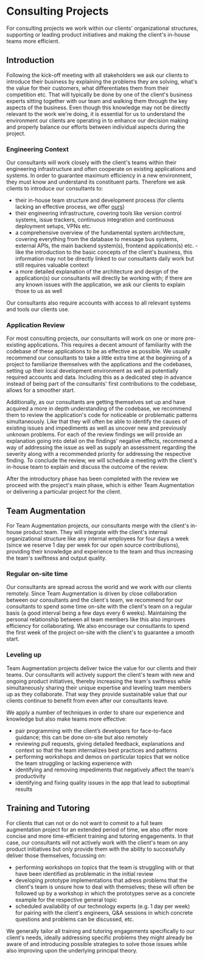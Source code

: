 # Consulting Projects

For consulting projects we work within our clients' organizational structures,
supporting or leading product initiatives and making the client's in-house teams
more efficient.

## Introduction

Following the kick-off meeting with all stakeholders we ask our clients to introduce
their business by explaining the problems they are solving,
what's the value for their customers, what differentiates them from
their competition etc. That will typically be done by one of the client's
business experts sitting together with our team and walking them through the key
aspects of the business. Even though this knowledge may not be directly relevant to
the work we're doing, it is essential for us to understand the environment our
clients are operating in to enhance our decision making and properly balance
our efforts between individual aspects during the project.

### Engineering Context

Our consultants will work closely with the client's teams within their
engineering infrastructure and often cooperate on existing applications and systems.
In order to guarantee maximum efficiency in a new environment, they must know and
understand its constituent parts. Therefore we ask clients to introduce our
consultants to:

- their in-house team structure and development process (for clients lacking an
  effective process, we offer [ours](./../../development-process))
- their engineering infrastructure, covering tools like version control systems,
  issue trackers, continuous integration and continuous deployment setups, VPNs
  etc.
- a comprehensive overview of the fundamental system architecture, covering everything
  from the database to message bus systems, external APIs, the main backend
  system(s), frontend application(s) etc. - like the introduction to the
  basic concepts of the client's business, this information may not be directly
  linked to our consultants daily work but still requires valuable context
- a more detailed explanation of the architecture and design of the
  application(s) our consultants will directly be working with; if there are any
  known issues with the application, we ask our clients to explain those to us
  as well

Our consultants also require accounts with access to all relevant systems
and tools our clients use.

### Application Review

For most consulting projects, our consultants will work on one or more
pre-existing applications. This requires a decent amount of familiarity with the codebase of
these applications to be as effective as possible. We usually recommend our consultants to
take a little extra time at the beginning of a project to familiarize themselves
with the applications and the codebases, setting up their local development
environment as well as potentially required accounts and data. Including this as a
dedicated step in advance instead of being part of the consultants' first contributions to the
codebase, allows for a smoother start.

Additionally, as our consultants are getting themselves set up and have acquired a more in depth
understanding of the codebase, we recommend them to review the application's code for
noticeable or problematic patterns simultaneously. Like that they will often
be able to identify the causes of existing issues and impediments as well as
uncover new and previously unknown problems. For each of the review findings we
will provide an explanation going into detail on the findings' negative effects,
recommend a way of addressing the issue as well as supply an assessment regarding the
severity along with a recommended priority for addressing the respective
finding. To conclude the review, we will schedule a meeting with the client's
in-house team to explain and discuss the outcome of the review.

After the introductory phase has been completed with the review we proceed with
the project's main phase, which is either Team Augmentation or delivering a
particular project for the client.

## Team Augmentation

For Team Augmentation projects, our consultants merge with the client's in-house
product team. They will integrate with the client's internal organizational
structure like any internal employees for four days a week (since we reserve 1 day
per week for our open source contributions), providing their knowledge and
experience to the team and thus increasing the team's swiftness and output quality.

### Regular on-site time

Our consultants are spread across the world and we work with our clients remotely. Since
Team Augmentation is driven by close collaboration between our consultants and
the client's team, we recommend for our consultants to spend some time
on-site with the client's team on a regular basis (a good interval being a few
days every 6 weeks). Maintaining the personal relationship between all team members
like this also improves efficiency for collaborating. 
We also encourage our consultants to spend the first week
of the project on-site with the client's to guarantee a smooth start.

### Leveling up

Team Augmentation projects deliver twice the value for our clients and their teams.
Our consultants will actively support the client's team with new and ongoing
product initiatives, thereby increasing the team's swiftness while simultaneously sharing their
unique expertise and leveling team members up as they collaborate. That way they
provide sustainable value that our clients continue to benefit from even after
our consultants leave.

We apply a number of techniques in order to share our experience and knowledge
but also make teams more effective:

- pair programming with the client’s developers for face-to-face guidance; this
  can be done on-site but also remotely
- reviewing pull requests, giving detailed feedback, explanations and context so
  that the team internalizes best practices and patterns
- performing workshops and demos on particular topics that we notice the team
  struggling or lacking experience with
- identifying and removing impediments that negatively affect the team's
  productivity
- identifying and fixing quality issues in the app that lead to suboptimal
  results

## Training and Tutoring

For clients that can not or do not want to commit to a full team
augmentation project for an extended period of time, we also offer
more concise and more time-efficient training and tutoring engagements. In that case, our
consultants will not actively work with the client's team on any product
initiatives but only provide them with the ability to successfully deliver those themselves,
focussing on:

- performing workshops on topics that the team is struggling with or that have
  been identified as problematic in the initial review
- developing prototype implementations that adress problems that the client's
  team is unsure how to deal with themselves; these will often be followed up by a
  workshop in which the prototypes serve as a concrete example for the
  respective general topic
- scheduled availability of our technology experts (e.g. 1 day per week) for
  pairing with the client's engineers, Q&A sessions in which concrete questions
  and problems can be discussed, etc.

We generally tailor all training and tutoring engagements specifically to our
client's needs, ideally addressing specific problems they might already be aware of and
introducing possible strategies to solve those issues while also improving upon the underlying principal theory.
